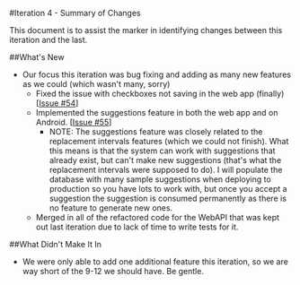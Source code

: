 #Iteration 4 - Summary of Changes

This document is to assist the marker in identifying changes between this iteration and the last.

##What's New

* Our focus this iteration was bug fixing and adding as many new features as we could (which wasn't many, sorry)
  * Fixed the issue with checkboxes not saving in the web app (finally) [[Issue #54](https://github.com/DailyDilemma/COMP4350/issues/54)]
  * Implemented the suggestions feature in both the web app and on Android. [[Issue #55](https://github.com/DailyDilemma/COMP4350/issues/55)]
    * NOTE: The suggestions feature was closely related to the replacement intervals features (which we could not finish). What this means is that the system can work with suggestions that already exist, but can't make new suggestions (that's what the replacement intervals were supposed to do). I will populate the database with many sample suggestions when deploying to production so you have lots to work with, but once you accept a suggestion the suggestion is consumed permanently as there is no feature to generate new ones.
  * Merged in all of the refactored code for the WebAPI that was kept out last iteration due to lack of time to write tests for it.
  
##What Didn't Make It In

* We were only able to add one additional feature this iteration, so we are way short of the 9-12 we should have. Be gentle.
